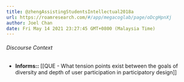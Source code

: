 ```yaml
---
title: @zhengAssistingStudentsIntellectual2018a
url: https://roamresearch.com/#/app/megacoglab/page/oDcgHpnXj
author: Joel Chan
date: Fri May 14 2021 23:27:45 GMT+0800 (Malaysia Time)
---
```




###### Discourse Context

- **Informs::** [[QUE - What tension points exist between the goals of diversity and depth of user participation in participatory design]]

